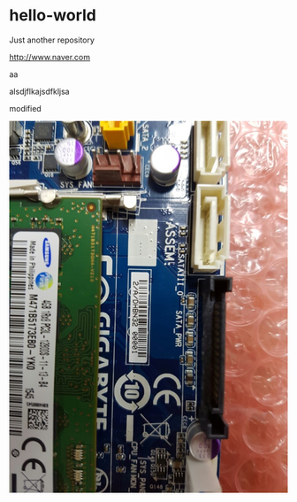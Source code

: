 # hello-world
Just another repository

http://www.naver.com

aa

alsdjflkajsdfkljsa

modified

![pic](https://raw.githubusercontent.com/pwcasdf/hello-world/master/a/1.jpg)

